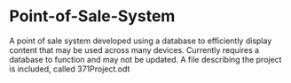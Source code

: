 # Point-of-Sale-System
A point of sale system developed using a database to efficiently display content that may be used across many devices. Currently requires a database to function and may not be updated. A file describing the project is included, called 371Project.odt
